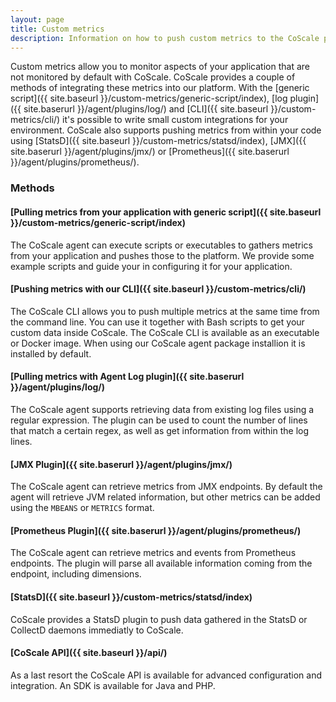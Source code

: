 ```yaml
---
layout: page
title: Custom metrics
description: Information on how to push custom metrics to the CoScale platform.
---
```


Custom metrics allow you to monitor aspects of your application that are not monitored by default with CoScale. CoScale provides a couple of methods of integrating these metrics into our platform. With the [generic script]({{ site.baseurl }}/custom-metrics/generic-script/index), [log plugin]({{ site.baserurl }}/agent/plugins/log/) and [CLI]({{ site.baseurl }}/custom-metrics/cli/) it's possible to write small custom integrations for your environment. CoScale also supports pushing metrics from within your code using [StatsD]({{ site.baseurl }}/custom-metrics/statsd/index), [JMX]({{ site.baserurl }}/agent/plugins/jmx/) or [Prometheus]({{ site.baserurl }}/agent/plugins/prometheus/). 

### Methods

#### [Pulling metrics from your application with generic script]({{ site.baseurl }}/custom-metrics/generic-script/index)

The CoScale agent can execute scripts or executables to gathers metrics from your application and pushes those to the platform. We provide some example scripts and guide your in configuring it for your application.

#### [Pushing metrics with our CLI]({{ site.baseurl }}/custom-metrics/cli/)

The CoScale CLI allows you to push multiple metrics at the same time from the command line. You can use it together with Bash scripts to get your custom data inside CoScale. The CoScale CLI is available as an executable or Docker image. When using our CoScale agent package installion it is installed by default.

#### [Pulling metrics with Agent Log plugin]({{ site.baserurl }}/agent/plugins/log/)

The CoScale agent supports retrieving data from existing log files using a regular expression. The plugin can be used to count the number of lines that match a certain regex, as well as get information from within the log lines. 

#### [JMX Plugin]({{ site.baserurl }}/agent/plugins/jmx/)

The CoScale agent can retrieve metrics from JMX endpoints. By default the agent will retrieve JVM related information, but other metrics can be added using the `MBEANS` or `METRICS` format.

#### [Prometheus Plugin]({{ site.baserurl }}/agent/plugins/prometheus/)

The CoScale agent can retrieve metrics and events from Prometheus endpoints. The plugin will parse all available information coming from the endpoint, including dimensions. 

#### [StatsD]({{ site.baseurl }}/custom-metrics/statsd/index)

CoScale provides a StatsD plugin to push data gathered in the StatsD or CollectD daemons immediatly to CoScale.

#### [CoScale API]({{ site.baseurl }}/api/)

As a last resort the CoScale API is available for advanced configuration and integration. An SDK is available for Java and PHP. 

